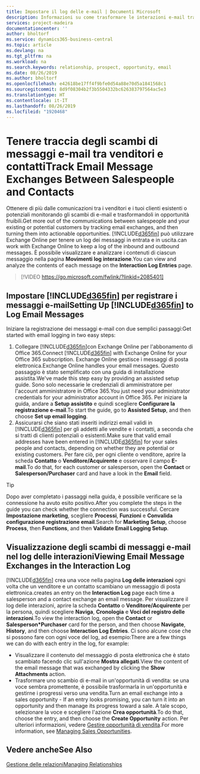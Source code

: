 ```yaml
---
title: Impostare il log delle e-mail | Documenti Microsoft
description: Informazioni su come trasformare le interazioni e-mail tra venditori e clienti in reali opportunità di vendita.
services: project-madeira
documentationcenter: ''
author: bholtorf
ms.service: dynamics365-business-central
ms.topic: article
ms.devlang: na
ms.tgt_pltfrm: na
ms.workload: na
ms.search.keywords: relationship, prospect, opportunity, email
ms.date: 08/26/2019
ms.author: bholtorf
ms.openlocfilehash: e42618be17ff4f9bfe0d54a88e70d5a1841568c1
ms.sourcegitcommit: 8d9f08304b2f3b5504332bc626383797564ac5e3
ms.translationtype: HT
ms.contentlocale: it-IT
ms.lasthandoff: 08/26/2019
ms.locfileid: "1920468"
---
```

# <a name="track-email-message-exchanges-between-salespeople-and-contacts"></a><span data-ttu-id="0513e-103">Tenere traccia degli scambi di messaggi e-mail tra venditori e contatti</span><span class="sxs-lookup"><span data-stu-id="0513e-103">Track Email Message Exchanges Between Salespeople and Contacts</span></span>
<span data-ttu-id="0513e-104">Ottenere di più dalle comunicazioni tra i venditori e i tuoi clienti esistenti o potenziali monitorando gli scambi di e-mail e trasformandoli in opportunità fruibili.</span><span class="sxs-lookup"><span data-stu-id="0513e-104">Get more out of the communications between salespeople and your existing or potential customers by tracking email exchanges, and then turning them into actionable opportunities.</span></span> [!INCLUDE[d365fin](includes/d365fin_md.md)] <span data-ttu-id="0513e-105">può utilizzare Exchange Online per tenere un log dei messaggi in entrata e in uscita.</span><span class="sxs-lookup"><span data-stu-id="0513e-105">can work with Exchange Online to keep a log of the inbound and outbound messages.</span></span> <span data-ttu-id="0513e-106">È possibile visualizzare e analizzare i contenuti di ciascun messaggio nella pagina **Movimenti log interazione**.</span><span class="sxs-lookup"><span data-stu-id="0513e-106">You can view and analyze the contents of each message on the **Interaction Log Entries** page.</span></span>

> [!VIDEO https://go.microsoft.com/fwlink/?linkid=2085401]

## <a name="setting-up-included365finincludesd365fin_mdmd-to-log-email-messages"></a><span data-ttu-id="0513e-107">Impostare [!INCLUDE[d365fin](includes/d365fin_md.md)] per registrare i messaggi e-mail</span><span class="sxs-lookup"><span data-stu-id="0513e-107">Setting Up [!INCLUDE[d365fin](includes/d365fin_md.md)] to Log Email Messages</span></span>
<span data-ttu-id="0513e-108">Iniziare la registrazione dei messaggi e-mail con due semplici passaggi:</span><span class="sxs-lookup"><span data-stu-id="0513e-108">Get started with email logging in two easy steps:</span></span>

1. <span data-ttu-id="0513e-109">Collegare [!INCLUDE[d365fin](includes/d365fin_md.md)]con Exchange Online per l'abbonamento di Office 365.</span><span class="sxs-lookup"><span data-stu-id="0513e-109">Connect [!INCLUDE[d365fin](includes/d365fin_md.md)] with Exchange Online for your Office 365 subscription.</span></span> <span data-ttu-id="0513e-110">Exchange Online gestisce i messaggi di posta elettronica.</span><span class="sxs-lookup"><span data-stu-id="0513e-110">Exchange Online handles your email messages.</span></span> <span data-ttu-id="0513e-111">Questo passaggio è stato semplificato con una guida di installazione assistita.</span><span class="sxs-lookup"><span data-stu-id="0513e-111">We've made this step easy by providing an assisted setup guide.</span></span> <span data-ttu-id="0513e-112">Sono solo necessarie le credenziali di amministratore per l'account amministratore in Office 365.</span><span class="sxs-lookup"><span data-stu-id="0513e-112">You just need your administrator credentials for your administrator account in Office 365.</span></span> <span data-ttu-id="0513e-113">Per iniziare la guida, andare a **Setup assistito** e quindi scegliere **Configurare la registrazione e-mail**.</span><span class="sxs-lookup"><span data-stu-id="0513e-113">To start the guide, go to **Assisted Setup**, and then choose **Set up email logging**.</span></span> 
2. <span data-ttu-id="0513e-114">Assicurarsi che siano stati inseriti indirizzi email validi in [!INCLUDE[d365fin](includes/d365fin_md.md)] per gli addetti alle vendite e i contatti, a seconda che si tratti di clienti potenziali o esistenti.</span><span class="sxs-lookup"><span data-stu-id="0513e-114">Make sure that valid email addresses have been entered in [!INCLUDE[d365fin](includes/d365fin_md.md)] for your sales people and contacts, depending on whether they are potential or existing customers.</span></span> <span data-ttu-id="0513e-115">Per fare ciò, per ogni cliente o venditore, aprire la scheda **Contatto** o **Venditore/Acquirente** e osservare il campo **E-mail**.</span><span class="sxs-lookup"><span data-stu-id="0513e-115">To do that, for each customer or salesperson, open the **Contact** or **Salesperson/Purchaser** card and have a look in the **Email** field.</span></span>

> [!Tip]
> <span data-ttu-id="0513e-116">Dopo aver completato i passaggi nella guida, è possibile verificare se la connessione ha avuto esito positivo.</span><span class="sxs-lookup"><span data-stu-id="0513e-116">After you complete the steps in the guide you can check whether the connection was successful.</span></span> <span data-ttu-id="0513e-117">Cercare **Impostazione marketing**, scegliere **Processi**, **Funzioni** e **Convalida configurazione registrazione email**.</span><span class="sxs-lookup"><span data-stu-id="0513e-117">Search for **Marketing Setup**, choose **Process**, then **Functions**, and then **Validate Email Logging Setup**.</span></span>

## <a name="viewing-email-message-exchanges-in-the-interaction-log"></a><span data-ttu-id="0513e-118">Visualizzazione degli scambi di messaggi e-mail nel log delle interazioni</span><span class="sxs-lookup"><span data-stu-id="0513e-118">Viewing Email Message Exchanges in the Interaction Log</span></span>
[!INCLUDE[d365fin](includes/d365fin_md.md)] <span data-ttu-id="0513e-119">crea una voce nella pagina **Log delle interazioni** ogni volta che un venditore e un contatto scambiano un messaggio di posta elettronica.</span><span class="sxs-lookup"><span data-stu-id="0513e-119">creates an entry on the **Interaction Log** page each time a salesperson and a contact exchange an email message.</span></span> <span data-ttu-id="0513e-120">Per visualizzare il log delle interazioni, aprire la scheda **Contatto** o **Venditore/Acquirente** per la persona, quindi scegliere **Naviga**, **Cronologia** e **Voci del registro delle interazioni**.</span><span class="sxs-lookup"><span data-stu-id="0513e-120">To view the interaction log, open the **Contact** or **Salesperson\*Purchaser** card for the person, and then choose **Navigate**, **History**, and then choose **Interaction Log Entries**.</span></span> <span data-ttu-id="0513e-121">Ci sono alcune cose che si possono fare con ogni voce del log, ad esempio:</span><span class="sxs-lookup"><span data-stu-id="0513e-121">There are a few things we can do with each entry in the log, for example:</span></span>

* <span data-ttu-id="0513e-122">Visualizzare il contenuto del messaggio di posta elettronica che è stato scambiato facendo clic sull'azione **Mostra allegati**.</span><span class="sxs-lookup"><span data-stu-id="0513e-122">View the content of the email message that was exchanged by clicking the **Show Attachments** action.</span></span>
* <span data-ttu-id="0513e-123">Trasformare uno scambio di e-mail in un'opportunità di vendita: se una voce sembra promettente, è possibile trasformarla in un'opportunità e gestirne i progressi verso una vendita.</span><span class="sxs-lookup"><span data-stu-id="0513e-123">Turn an email exchange into a sales opportunity - If an entry looks promising, you can turn it into an opportunity and then manage its progress toward a sale.</span></span> <span data-ttu-id="0513e-124">A tale scopo, selezionare la voce e scegliere l'azione **Crea opportunità**.</span><span class="sxs-lookup"><span data-stu-id="0513e-124">To do that, choose the entry, and then choose the **Create Opportunity** action.</span></span> <span data-ttu-id="0513e-125">Per ulteriori informazioni, vedere [Gestire opportunità di vendita](marketing-manage-sales-opportunities.md).</span><span class="sxs-lookup"><span data-stu-id="0513e-125">For more information, see [Managing Sales Opportunities](marketing-manage-sales-opportunities.md).</span></span>

## <a name="see-also"></a><span data-ttu-id="0513e-126">Vedere anche</span><span class="sxs-lookup"><span data-stu-id="0513e-126">See Also</span></span>
[<span data-ttu-id="0513e-127">Gestione delle relazioni</span><span class="sxs-lookup"><span data-stu-id="0513e-127">Managing Relationships</span></span>](marketing-relationship-management.md)

